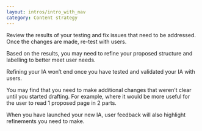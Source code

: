 ```yaml
---
layout: intros/intro_with_nav
category: Content strategy
---
```

Review the results of your testing and fix issues that need to be addressed. Once the changes are made, re-test with users.

Based on the results, you may need to refine your proposed structure and labelling to better meet user needs.

Refining your IA won’t end once you have tested and validated your IA with users.

You may find that you need to make additional changes that weren’t clear until you started drafting. For example, where it would be more useful for the user to read 1 proposed page in 2 parts.

When you have launched your new IA, user feedback will also highlight refinements you need to make.